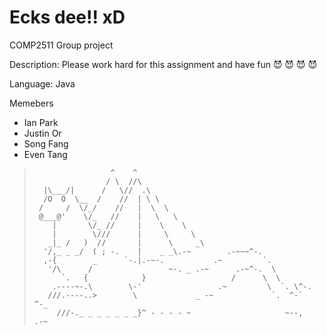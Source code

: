 # Ecks dee!! xD 

COMP2511 Group project

Description: Please work hard for this assignment and have fun :smiling_imp: :smiling_imp: :smiling_imp: :smiling_imp:

Language: Java

Memebers 
 - Ian Park  
 - Justin Or 
 - Song Fang 
 - Even Tang

>                      ^    ^
>                     / \  //\
>       |\___/|      /   \//  .\
>       /O  O  \__  /    //  | \ \
>      /     /  \/_/    //   |  \  \
>      @___@'    \/_   //    |   \   \ 
>         |       \/_ //     |    \    \ 
>         |        \///      |     \     \ 
>        _|_ /   )  //       |      \     _\
>       '/,_ _ _/  ( ; -.    |    _ _\.-~        .-~~~^-.
>       ,-{        _      `-.|.-~-.           .~         `.
>        '/\      /                 ~-. _ .-~      .-~^-.  \
>           `.   {            }                   /      \  \
>         .----~-.\        \-'                 .~         \  `. \^-.
>        ///.----..>        \             _ -~             `.  ^-`   ^-_
>          ///-._ _ _ _ _ _ _}^ - - - - ~                     ~--,   .-~
>         

